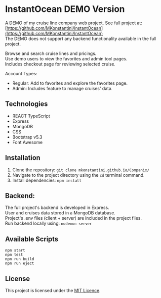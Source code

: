 # InstantOcean DEMO Version
A DEMO of my cruise line company web project.
See full project at: [https://github.com/MKonstantini/InstantOcean](https://github.com/MKonstantini/InstantOcean)   
The DEMO does not support any backend functionality available in the full project.   

Browse and search cruise lines and pricings.  
Use demo users to view the favorites and admin tool pages.  
Includes checkout page for reviewing selected cruise.  

Account Types:  
* Regular: Add to favorites and explore the favorites page.  
* Admin: Includes feature to manage cruises' data.  

## Technologies
* REACT TypeScript  
* Express  
* MongoDB  
* CSS  
* Bootstrap v5.3  
* Font Awesome  

## Installation  
1. Clone the repository: ``` git clone mkonstantini.github.io/Companix/ ```  
2. Navigate to the project directory using the ``` cd ``` terminal command.  
3. Install dependencies: ``` npm install ```  

## Backend:
The full project's backend is developed in Express.  
User and cruises data stored in a MongoDB database.  
Project's .env files (client + server) are included in the project files.  
Run backend locally using: ```nodemon server```  

## Available Scripts  
```npm start```   
```npm test```   
```npm run build```    
```npm run eject```   

## License  
This project is licensed under the [MIT Licence](https://choosealicense.com/licenses/mit/).